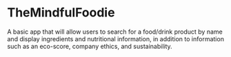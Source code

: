 # TheMindfulFoodie
A basic app that will allow users to search for a food/drink product by name and display ingredients and nutritional information, in addition to information such as an eco-score, company ethics, and sustainability.
